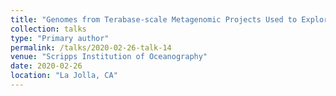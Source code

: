 ```yaml
---
title: "Genomes from Terabase-scale Metagenomic Projects Used to Explore Metabolic Potential of Uncultivated and Novel Microorganisms"
collection: talks
type: "Primary author"
permalink: /talks/2020-02-26-talk-14
venue: "Scripps Institution of Oceanography"
date: 2020-02-26
location: "La Jolla, CA"
---
```

